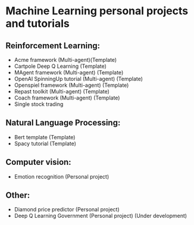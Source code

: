 # Machine Learning personal projects and tutorials

## Reinforcement Learning:
  - Acme framework (Multi-agent)(Template)
  - Cartpole Deep Q Learning (Template)
  - MAgent framework (Multi-agent) (Template)
  - OpenAI SpinningUp tutorial (Multi-agent) (Template)
  - Openspiel framework (Multi-agent) (Template)
  - Repast toolkit (Multi-agent) (Template)
  - Coach framework (Multi-agent) (Template)
  - Single stock trading

## Natural Language Processing:
  - Bert template (Template)
  - Spacy tutorial (Template)

## Computer vision:
  - Emotion recognition (Personal project)

## Other:
  - Diamond price predictor (Personal project)
  - Deep Q Learning Government (Personal project) (Under development)
